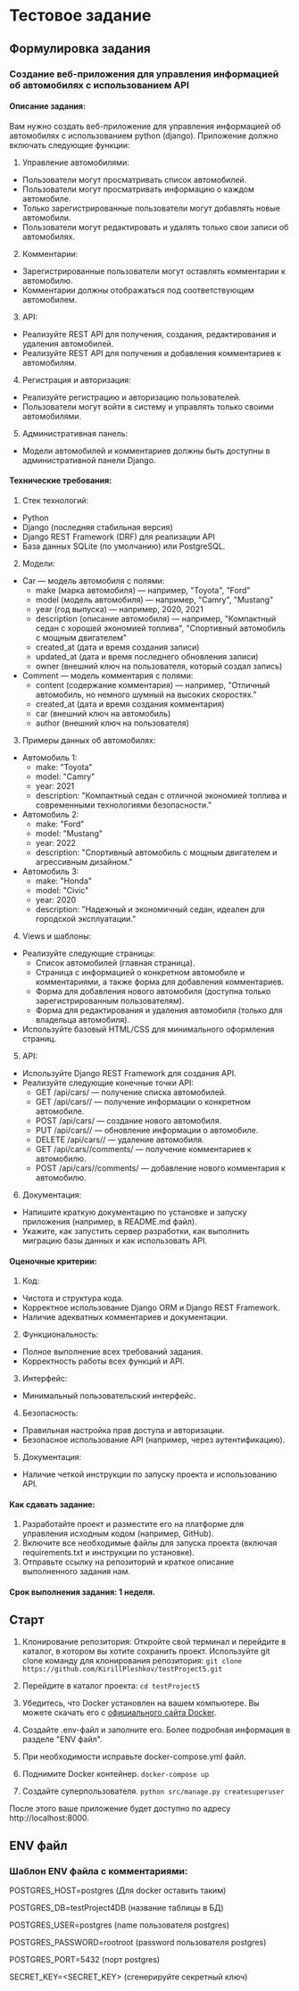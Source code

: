 # Тестовое задание

## Формулировка задания
### Создание веб-приложения для управления информацией об автомобилях с использованием API
#### Описание задания:
Вам нужно создать веб-приложение для управления информацией об автомобилях с использованием python (django). Приложение должно включать следующие функции:

1. Управление автомобилями:
- Пользователи могут просматривать список автомобилей.
- Пользователи могут просматривать информацию о каждом автомобиле.
- Только зарегистрированные пользователи могут добавлять новые автомобили.
- Пользователи могут редактировать и удалять только свои записи об автомобилях.

2. Комментарии:
- Зарегистрированные пользователи могут оставлять комментарии к автомобилю.
- Комментарии должны отображаться под соответствующим автомобилем.

3. API:
- Реализуйте REST API для получения, создания, редактирования и удаления автомобилей.
- Реализуйте REST API для получения и добавления комментариев к автомобилям.

4. Регистрация и авторизация:
- Реализуйте регистрацию и авторизацию пользователей.
- Пользователи могут войти в систему и управлять только своими автомобилями.

5. Административная панель:
- Модели автомобилей и комментариев должны быть доступны в административной панели Django.

#### Технические требования:
1. Стек технологий:
- Python
- Django (последняя стабильная версия)
- Django REST Framework (DRF) для реализации API
- База данных SQLite (по умолчанию) или PostgreSQL.

2. Модели:
- Car — модель автомобиля с полями:
  - make (марка автомобиля) — например, "Toyota", "Ford"
  - model (модель автомобиля) — например, "Camry", "Mustang"
  - year (год выпуска) — например, 2020, 2021
  - description (описание автомобиля) — например, "Компактный седан с хорошей экономией топлива", "Спортивный автомобиль с мощным двигателем"
  - created_at (дата и время создания записи)
  - updated_at (дата и время последнего обновления записи)
  - owner (внешний ключ на пользователя, который создал запись)
- Comment — модель комментария с полями:
  - content (содержание комментария) — например, "Отличный автомобиль, но немного шумный на высоких скоростях."
  - created_at (дата и время создания комментария)
  - car (внешний ключ на автомобиль)
  - author (внешний ключ на пользователя)

3. Примеры данных об автомобилях:
- Автомобиль 1: 
  - make: "Toyota"
  - model: "Camry"
  - year: 2021
  - description: "Компактный седан с отличной экономией топлива и современными технологиями безопасности."
- Автомобиль 2:
  - make: "Ford"
  - model: "Mustang"
  - year: 2022
  - description: "Спортивный автомобиль с мощным двигателем и агрессивным дизайном."
- Автомобиль 3:
  - make: "Honda"
  - model: "Civic"
  - year: 2020
  - description: "Надежный и экономичный седан, идеален для городской эксплуатации."

4. Views и шаблоны:
- Реализуйте следующие страницы:
  - Список автомобилей (главная страница).
  - Страница с информацией о конкретном автомобиле и комментариями, а также форма для добавления комментариев.
  - Форма для добавления нового автомобиля (доступна только зарегистрированным пользователям).
  - Форма для редактирования и удаления автомобиля (только для владельца автомобиля).
- Используйте базовый HTML/CSS для минимального оформления страниц.

5. API:
- Используйте Django REST Framework для создания API.
- Реализуйте следующие конечные точки API:
  - GET /api/cars/ — получение списка автомобилей.
  - GET /api/cars/<id>/ — получение информации о конкретном автомобиле.
  - POST /api/cars/ — создание нового автомобиля.
  - PUT /api/cars/<id>/ — обновление информации о автомобиле.
  - DELETE /api/cars/<id>/ — удаление автомобиля.
  - GET /api/cars/<id>/comments/ — получение комментариев к автомобилю.
  - POST /api/cars/<id>/comments/ — добавление нового комментария к автомобилю.

6. Документация:
- Напишите краткую документацию по установке и запуску приложения (например, в README.md файл).
- Укажите, как запустить сервер разработки, как выполнить миграцию базы данных и как использовать API.

#### Оценочные критерии:
1. Код:
- Чистота и структура кода.
- Корректное использование Django ORM и Django REST Framework.
- Наличие адекватных комментариев и документации.
2. Функциональность:
- Полное выполнение всех требований задания.
- Корректность работы всех функций и API.
3. Интерфейс:
- Минимальный пользовательский интерфейс.
4. Безопасность:
- Правильная настройка прав доступа и авторизации.
- Безопасное использование API (например, через аутентификацию).
5. Документация:
- Наличие четкой инструкции по запуску проекта и использованию API.

#### Как сдавать задание:
1. Разработайте проект и разместите его на платформе для управления исходным кодом (например, GitHub).
2. Включите все необходимые файлы для запуска проекта (включая requirements.txt и инструкции по установке).
3. Отправьте ссылку на репозиторий и краткое описание выполненного задания нам.

#### Срок выполнения задания: 1 неделя.


## Старт

1. Клонирование репозитория: Откройте свой терминал и перейдите в каталог, в котором вы хотите сохранить проект. Используйте git clone команду для клонирования репозитория:
```git clone https://github.com/KirillPleshkov/testProject5.git```

2. Перейдите в каталог проекта:
```cd testProject5```

3. Убедитесь, что Docker установлен на вашем компьютере. Вы можете скачать его с [официального сайта Docker](https://www.docker.com/get-started/).

4. Создайте .env-файл и заполните его. Более подробная информация в разделе "ENV файл".

5. При необходимости исправьте docker-compose.yml файл.

6. Поднимите Docker контейнер.
```docker-compose up```

8. Создайте суперпользователя.
```python src/manage.py createsuperuser```

После этого ваше приложение будет доступно по адресу http://localhost:8000.

## ENV файл

### Шаблон ENV файла с комментариями:

POSTGRES_HOST=postgres (Для docker оставить таким)

POSTGRES_DB=testProject4DB (название таблицы в БД)

POSTGRES_USER=postgres (name пользователя postgres)

POSTGRES_PASSWORD=rootroot (password пользователя postgres)

POSTGRES_PORT=5432 (порт postgres)

SECRET_KEY=<SECRET_KEY> (сгенерируйте секретный ключ)